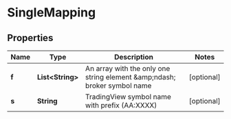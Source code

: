
# SingleMapping

## Properties
Name | Type | Description | Notes
------------ | ------------- | ------------- | -------------
**f** | **List&lt;String&gt;** | An array with the only one string element &amp;amp;ndash; broker symbol name |  [optional]
**s** | **String** | TradingView symbol name with prefix (AA:XXXX) |  [optional]



